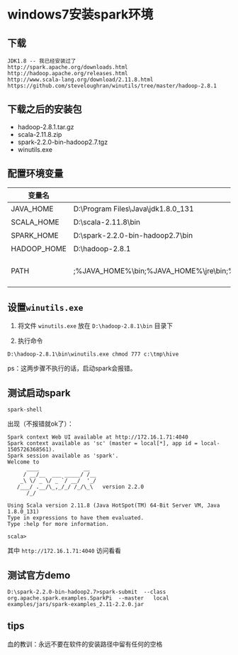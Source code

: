 # windows7安装spark环境

## 下载

```
JDK1.8 -- 我已经安装过了
http://spark.apache.org/downloads.html
http://hadoop.apache.org/releases.html
http://www.scala-lang.org/download/2.11.8.html
https://github.com/steveloughran/winutils/tree/master/hadoop-2.8.1
```

## 下载之后的安装包

- hadoop-2.8.1.tar.gz
- scala-2.11.8.zip
- spark-2.2.0-bin-hadoop2.7.tgz
- winutils.exe

## 配置环境变量

变量名 | 变量值 | 说明
---|---|---
JAVA_HOME | D:\Program Files\Java\jdk1.8.0_131 | cmd校验：java javac
SCALA_HOME | D:\scala-2.11.8\bin | cmd校验：scala
SPARK_HOME | D:\spark-2.2.0-bin-hadoop2.7\bin | cmd校验：spark-shell
HADOOP_HOME | D:\hadoop-2.8.1 | 注意没有变量值中没有`bin`
PATH | ;%JAVA_HOME%\bin;%JAVA_HOME%\jre\bin;%HADOOP_HOME%;%SCALA_HOME%;%SPARK_HOME%; | 需要配置`JDK``JRE``HADOOP``SCALA``SPARK`的目录

## 设置`winutils.exe`

1. 将文件 `winutils.exe` 放在 `D:\hadoop-2.8.1\bin` 目录下

2. 执行命令

```
D:\hadoop-2.8.1\bin\winutils.exe chmod 777 c:\tmp\hive
```

ps：这两步骤不执行的话，启动spark会报错。

## 测试启动spark

```
spark-shell
```

出现（不报错就ok了）：

```
Spark context Web UI available at http://172.16.1.71:4040
Spark context available as 'sc' (master = local[*], app id = local-1505726368561).
Spark session available as 'spark'.
Welcome to
      ____              __
     / __/__  ___ _____/ /__
    _\ \/ _ \/ _ `/ __/  '_/
   /___/ .__/\_,_/_/ /_/\_\   version 2.2.0
      /_/

Using Scala version 2.11.8 (Java HotSpot(TM) 64-Bit Server VM, Java 1.8.0_131)
Type in expressions to have them evaluated.
Type :help for more information.

scala>

```

其中 `http://172.16.1.71:4040` 访问看看


## 测试官方demo

```
D:\spark-2.2.0-bin-hadoop2.7>spark-submit  --class   org.apache.spark.examples.SparkPi  --master   local  examples/jars/spark-examples_2.11-2.2.0.jar
```

## tips

血的教训：永远不要在软件的安装路径中留有任何的空格
